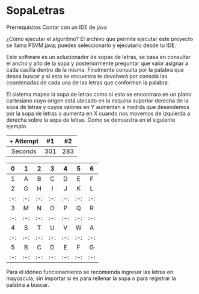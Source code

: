 # SopaLetras

Prerrequisitos
Contar con un IDE de java

¿Cómo ejecutar el algoritmo?
El archivo que permite ejecutar este proyecto se llama PSVM.java; puedes seleccionarlo y ejecutarlo desde tu IDE.

Este software es un solucionador de sopas de letras, se basa en consultar el ancho y alto de la sopa y posteriormente preguntar que valor asignar a cada casilla dentro 
de la misma. Finalmente consulta por la palabra que desea buscar y si esta se encuentra te devolverá por consola las coordenadas de cada una de las letras que conforman
la palabra.

El sistema mapea la sopa de letras como si esta se encontrara en un plano cartesiano cuyo origen está ubicado en la esquina superior derecha de la sopa de letras y cuyos
valores en Y aumentan a medida que desendemos por la sopa de letras o aumenta en X cuando nos movemos de izquierda a derecha sobre la sopa de letras. Como se demuestra
en el siguiente ejemplo

|+ Attempt | #1  | #2  |
| :---:   | :-: | :-: |
| Seconds | 301 | 283 |

| 0 | 1 | 2 | 3 | 4 | 5 | 6 |
|:-:|:-:|:-:|:-:|:-:|:-:|:-:|
| 1 | A | B | C | D | E | F |
| 2 | G | H | I | J | K | L |
|:-:|:-:|:-:|:-:|:-:|:-:|:-:|
| 3 | M | N | O | P | Q | R |
|:-:|:-:|:-:|:-:|:-:|:-:|:-:|
| 4 | S | T | U | V | W | A |
|:-:|:-:|:-:|:-:|:-:|:-:|:-:|
| 5 | B | C | D | E | F | G |
|:-:|:-:|:-:|:-:|:-:|:-:|:-:|
 
 Para el idóneo funcionamiento se recomienda ingresar las letras en mayúscula, sin importar si es para rellenar la sopa o para registrar la palabra a buscar.
 
 
